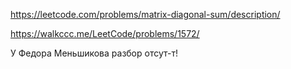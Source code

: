 https://leetcode.com/problems/matrix-diagonal-sum/description/

https://walkccc.me/LeetCode/problems/1572/

У Федора Меньшикова разбор отсут-т!
